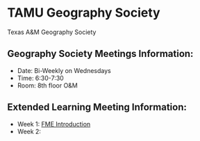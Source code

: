 # TAMU Geography Society
Texas A&amp;M Geography Society

## Geography Society Meetings Information:
- Date: Bi-Weekly on Wednesdays 
- Time: 6:30-7:30
- Room: 8th floor O&M

## Extended Learning Meeting Information:
- Week 1: [FME Introduction](master/Learning/Week1)
- Week 2: 
